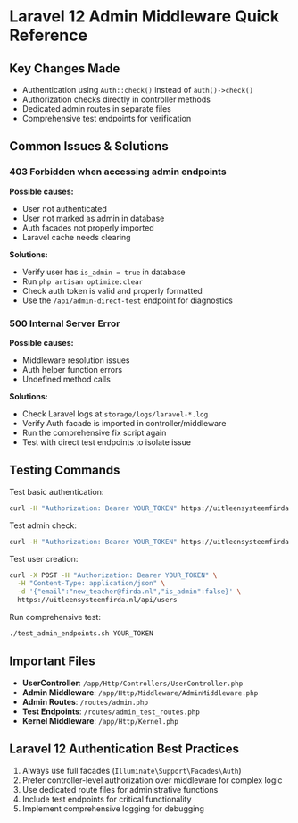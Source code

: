 # Laravel 12 Admin Middleware Quick Reference

## Key Changes Made

- Authentication using `Auth::check()` instead of `auth()->check()`
- Authorization checks directly in controller methods
- Dedicated admin routes in separate files
- Comprehensive test endpoints for verification

## Common Issues & Solutions

### 403 Forbidden when accessing admin endpoints

**Possible causes:**
- User not authenticated
- User not marked as admin in database
- Auth facades not properly imported
- Laravel cache needs clearing

**Solutions:**
- Verify user has `is_admin = true` in database
- Run `php artisan optimize:clear`
- Check auth token is valid and properly formatted
- Use the `/api/admin-direct-test` endpoint for diagnostics

### 500 Internal Server Error

**Possible causes:**
- Middleware resolution issues
- Auth helper function errors
- Undefined method calls

**Solutions:**
- Check Laravel logs at `storage/logs/laravel-*.log`
- Verify Auth facade is imported in controller/middleware
- Run the comprehensive fix script again
- Test with direct test endpoints to isolate issue

## Testing Commands

Test basic authentication:
```bash
curl -H "Authorization: Bearer YOUR_TOKEN" https://uitleensysteemfirda.nl/api/auth-check-test
```

Test admin check:
```bash
curl -H "Authorization: Bearer YOUR_TOKEN" https://uitleensysteemfirda.nl/api/admin-direct-test
```

Test user creation:
```bash
curl -X POST -H "Authorization: Bearer YOUR_TOKEN" \
  -H "Content-Type: application/json" \
  -d '{"email":"new_teacher@firda.nl","is_admin":false}' \
  https://uitleensysteemfirda.nl/api/users
```

Run comprehensive test:
```bash
./test_admin_endpoints.sh YOUR_TOKEN
```

## Important Files

- **UserController**: `/app/Http/Controllers/UserController.php`
- **Admin Middleware**: `/app/Http/Middleware/AdminMiddleware.php`
- **Admin Routes**: `/routes/admin.php`
- **Test Endpoints**: `/routes/admin_test_routes.php`
- **Kernel Middleware**: `/app/Http/Kernel.php`

## Laravel 12 Authentication Best Practices

1. Always use full facades (`Illuminate\Support\Facades\Auth`)
2. Prefer controller-level authorization over middleware for complex logic
3. Use dedicated route files for administrative functions
4. Include test endpoints for critical functionality
5. Implement comprehensive logging for debugging
